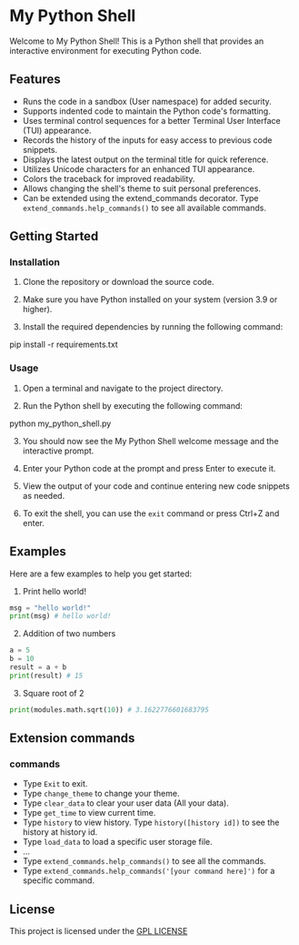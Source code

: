 # My Python Shell

Welcome to My Python Shell! This is a Python shell that provides an interactive environment for executing Python code.

## Features

- Runs the code in a sandbox (User namespace) for added security.
- Supports indented code to maintain the Python code's formatting.
- Uses terminal control sequences for a better Terminal User Interface (TUI) appearance.
- Records the history of the inputs for easy access to previous code snippets.
- Displays the latest output on the terminal title for quick reference.
- Utilizes Unicode characters for an enhanced TUI appearance.
- Colors the traceback for improved readability.
- Allows changing the shell's theme to suit personal preferences.
- Can be extended using the extend_commands decorator. Type `extend_commands.help_commands()` to see all available commands.

## Getting Started

### Installation

1. Clone the repository or download the source code.

2. Make sure you have Python installed on your system (version 3.9 or higher).

3. Install the required dependencies by running the following command:

pip install -r requirements.txt


### Usage

1. Open a terminal and navigate to the project directory.

2. Run the Python shell by executing the following command:

python my_python_shell.py

3. You should now see the My Python Shell welcome message and the interactive prompt.

4. Enter your Python code at the prompt and press Enter to execute it.

5. View the output of your code and continue entering new code snippets as needed.

6. To exit the shell, you can use the `exit` command or press Ctrl+Z and enter.

## Examples

Here are a few examples to help you get started:

1. Print hello world!
```python
msg = "hello world!"
print(msg) # hello world!
```

2. Addition of two numbers
```python
a = 5
b = 10
result = a + b
print(result) # 15
```

3. Square root of 2
```python
print(modules.math.sqrt(10)) # 3.1622776601683795
```

## Extension commands
 ### commands
  - Type `Exit` to exit.
  - Type `change_theme` to change your theme.
  - Type `clear_data` to clear your user data (All your data).
  - Type `get_time` to view current time.
  - Type `history` to view history. Type `history([history id])` to see the history at history id.
  - Type `load_data` to load a specific user storage file.
  - ...
 - Type `extend_commands.help_commands()` to see all the commands.
 - Type `extend_commands.help_commands('[your command here]')` for a specific command.

## License

This project is licensed under the [GPL LICENSE](https://github.com/AtengChen/my_python_shell/edit/main/LICENSE "GPL LICENSE")
